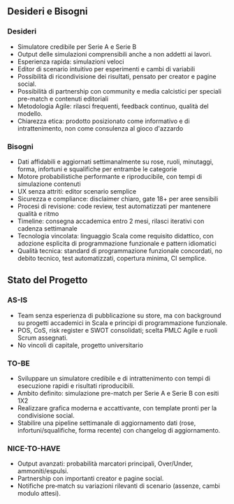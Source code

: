 ## Desideri e Bisogni
### Desideri
- Simulatore credibile per Serie A e Serie B
- Output delle simulazioni comprensibili anche a non addetti ai lavori.
- Esperienza rapida: simulazioni veloci
- Editor di scenario intuitivo per esperimenti e cambi di variabili
- Possibilità di ricondivisione dei risultati, pensato per creator e pagine social.
- Possibilità di partnership con community e media calcistici per speciali pre-match e contenuti editoriali
- Metodologia Agile: rilasci frequenti, feedback continuo, qualità del modello.
- Chiarezza etica: prodotto posizionato come informativo e di intrattenimento, non come consulenza al gioco d'azzardo

### Bisogni
- Dati affidabili e aggiornati settimanalmente su rose, ruoli, minutaggi, forma, infortuni e squalifiche per entrambe le categorie
- Motore probabilistiche performante e riproducibile, con tempi di simulazione contenuti
- UX senza attriti: editor scenario semplice
- Sicurezza e compliance: disclaimer chiaro, gate 18+ per aree sensibili
- Procesi di revisione: code review, test automatizzati per mantenere qualità e ritmo
- Timeline: consegna accademica entro 2 mesi, rilasci iterativi con cadenza settimanale
- Tecnologia vincolata: linguaggio Scala come requisito didattico, con adozione esplicita di programmazione funzionale e pattern idiomatici
- Qualità tecnica: standard di programmazione funzionale concordati, no debito tecnico, test automatizzati, copertura minima, CI semplice.

## Stato del Progetto
### AS-IS
- Team senza esperienza di pubblicazione su store, ma con background su progetti accademici in Scala e principi di programmazione funzionale.
- POS, CoS, risk register e SWOT consolidati; scelta PMLC Agile e ruoli Scrum assegnati.
- No vincoli di capitale, progetto universitario

### TO-BE
- Sviluppare un simulatore credibile e di intrattenimento con tempi di esecuzione rapidi e risultati riproducibili.
- Ambito definito: simulazione pre-match per Serie A e Serie B con esiti 1X2
- Realizzare grafica moderna e accattivante, con template pronti per la condivisione social.
- Stabilire una pipeline settimanale di aggiornamento dati (rose, infortuni/squalifiche, forma recente) con changelog di aggiornamento.

### NICE-TO-HAVE
- Output avanzati: probabilità marcatori principali, Over/Under, ammoniti/espulsi.
- Partnership con importanti creator e pagine social.
- Notifiche pre‑match su variazioni rilevanti di scenario (assenze, cambi modulo attesi).
